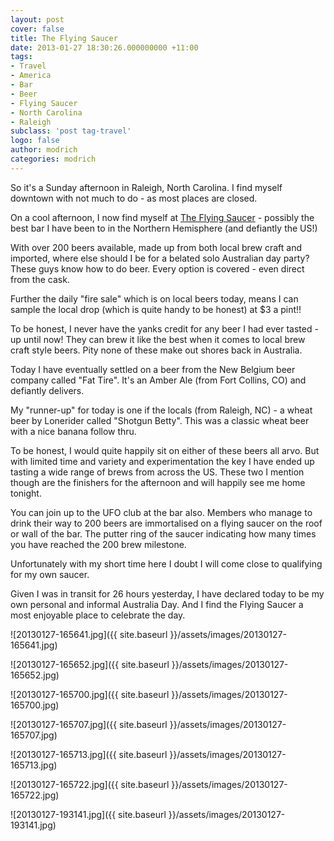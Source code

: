 ```yaml
---
layout: post
cover: false
title: The Flying Saucer
date: 2013-01-27 18:30:26.000000000 +11:00
tags: 
- Travel
- America
- Bar
- Beer
- Flying Saucer
- North Carolina
- Raleigh
subclass: 'post tag-travel'
logo: false
author: modrich
categories: modrich
---
```

So it's a Sunday afternoon in Raleigh, North Carolina. I find myself downtown with not much to do - as most places are closed.

On a cool afternoon, I now find myself at [The Flying Saucer](http://www.beerknurd.com) - possibly the best bar I have been to in the Northern Hemisphere (and defiantly the US!)

With over 200 beers available, made up from both local brew craft and imported, where else should I be for a belated solo Australian day party? These guys know how to do beer. Every option is covered - even direct from the cask.

Further the daily "fire sale" which is on local beers today, means I can sample the local drop (which is quite handy to be honest) at $3 a pint!!

To be honest, I never have the yanks credit for any beer I had ever tasted - up until now! They can brew it like the best when it comes to local brew craft style beers. Pity none of these make out shores back in Australia.

Today I have eventually settled on a beer from the New Belgium beer company called "Fat Tire". It's an Amber Ale (from Fort Collins, CO) and defiantly delivers.

My "runner-up" for today is one if the locals (from Raleigh, NC) - a wheat beer by Lonerider called "Shotgun Betty". This was a classic wheat beer with a nice banana follow thru.

To be honest, I would quite happily sit on either of these beers all arvo. But with limited time and variety and experimentation the key I have ended up tasting a wide range of brews from across the US. These two I mention though are the finishers for the afternoon and will happily see me home tonight.

You can join up to the UFO club at the bar also. Members who manage to drink their way to 200 beers are immortalised on a flying saucer on the roof or wall of the bar. The putter ring of the saucer indicating how many times you have reached the 200 brew milestone.

Unfortunately with my short time here I doubt I will come close to qualifying for my own saucer.

Given I was in transit for 26 hours yesterday, I have declared today to be my own personal and informal Australia Day. And I find the Flying Saucer a most enjoyable place to celebrate the day.

![20130127-165641.jpg]({{ site.baseurl }}/assets/images/20130127-165641.jpg)

![20130127-165652.jpg]({{ site.baseurl }}/assets/images/20130127-165652.jpg)

![20130127-165700.jpg]({{ site.baseurl }}/assets/images/20130127-165700.jpg)

![20130127-165707.jpg]({{ site.baseurl }}/assets/images/20130127-165707.jpg)

![20130127-165713.jpg]({{ site.baseurl }}/assets/images/20130127-165713.jpg)

![20130127-165722.jpg]({{ site.baseurl }}/assets/images/20130127-165722.jpg)

![20130127-193141.jpg]({{ site.baseurl }}/assets/images/20130127-193141.jpg)

